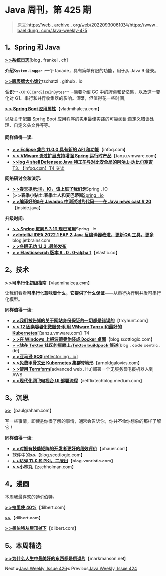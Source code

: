 # Java 周刊，第 425 期

> 原文:[https://web . archive . org/web/20220930061024/https://www . bael dung . com/Java-weekly-425](https://web.archive.org/web/20220930061024/https://www.baeldung.com/java-weekly-425)

## **1。Spring 和 Java**

[**> >系统日志**](https://web.archive.org/web/20220524060415/https://blog.frankel.ch/system-logger/)[blog . frankel . ch]

**介绍`System.Logger`** :一个 facade，具有简单有限的功能，用于从 Java 9 登录。

[**> >牌表牌大小诡计**](https://web.archive.org/web/20220524060415/https://tschatzl.github.io/2022/02/15/card-table-card-size.html)tschatzl . github . io

**认识**`**-XX:GCCardSizeInBytes** `–简要介绍 GC 中的牌桌和记忆集，以及这一变化对 G1、串行和并行收集器的影响。深潜，但值得花一些时间。

[**> > Spring Boot 应用属性**](https://web.archive.org/web/20220524060415/https://vladmihalcea.com/spring-boot-application-properties/)【vladmihalcea.com】

以及关于配置 Spring Boot 应用程序的实用最佳实践的可靠阅读:自定义错误处理、自定义头文件等等。

#### **同样值得一读:**

*   [**> > Eclipse 集合 11.0.0 具有新的 API 和功能**](https://web.archive.org/web/20220524060415/https://www.infoq.com/news/2022/02/eclipse-collections-11-0-0)【infoq.com】
*   [**> > VMware 通过扩展支持增强 Spring 运行时产品**](https://web.archive.org/web/20220524060415/https://tanzu.vmware.com/content/blog/vmware-spring-runtime-extended-support)【tanzu.vmware.com】
*   [**>>log 4 shell Defenses:Java 特工在与对比安全局的阿尔山·达比尔塞吉**T3、【infoq.com】T4 交谈](https://web.archive.org/web/20220524060415/https://www.infoq.com/news/2022/02/log4shell-contrast-security/)

**网络研讨会和演示:**

*   [**> >春天提示:IO，IO，该上班了我们走**](https://web.archive.org/web/20220524060415/https://spring.io/blog/2022/02/09/spring-tips-io-io-it-s-off-to-work-we-go)Spring . IO
*   [**> >春季小贴士:春季土人和麦巴蒂斯**[Spring . io](https://web.archive.org/web/20220524060415/https://spring.io/blog/2022/02/16/spring-tips-spring-native-and-mybatis)
*   [**> >编译好的&在 Javadoc 中测试过的代码——在 Java news cast # 20**](https://web.archive.org/web/20220524060415/https://inside.java/2022/02/10/insidejava-newscast-020/)【inside.java】

**升级时间:**

*   [**> > Spring 框架 5.3.16 现已可用**](https://web.archive.org/web/20220524060415/https://spring.io/blog/2022/02/17/spring-framework-5-3-16-available-now)Spring . io
*   [**>>IntelliJ IDEA 2022.1 EAP 2:Java 反编译器改进，更新 QA 工具，更多**](https://web.archive.org/web/20220524060415/https://blog.jetbrains.com/idea/2022/02/intellij-idea-2022-1-eap-2/)blog.jetbrains.com
*   [**> >冬眠无功 1.1.3 .最终发布**](https://web.archive.org/web/20220524060415/https://in.relation.to/2022/02/11/hibernate-reactive-1_1_3_Final/)
*   [**> > Elasticsearch 版本 8 . 0 . 0-alpha 1**](https://web.archive.org/web/20220524060415/https://www.elastic.co/guide/en/elasticsearch/reference/current/release-notes-8.0.0-alpha1.html)【elastic.co】

## **2。技术**

[**> >可串行化初级指南**](https://web.archive.org/web/20220524060415/https://vladmihalcea.com/serializability/)【vladmihalcea.com】

让我们看看**可串行化意味着什么，它提供了什么保证**——从串行执行到并发可串行化模型。

**同样值得一读:**

*   **[> >我们被告知的关于网站身份保证的一切都是错误的](https://web.archive.org/web/20220524060415/https://www.troyhunt.com/how-everything-were-told-about-website-identity-assurance-is-wrong/)**【troyhunt.com】
*   [**> > 12 因素容器化微服务:利用 VMware Tanzu 和最好的 Kubernetes**](https://web.archive.org/web/20220524060415/https://tanzu.vmware.com/content/blog/12-factor-microservices-vmware-tanzu-kubernetes)[【tanzu.vmware.com】T4
*   [**> >在 Windows 上把波德曼伪装成 Docker 桌面**](https://web.archive.org/web/20220524060415/https://blog.scottlogic.com/2022/02/15/replacing-docker-desktop-with-podman.html)【blog.scottlogic.com】
*   [**> >站在 Tekton 社区的肩膀上:Tekton buildpack 管道**](https://web.archive.org/web/20220524060415/https://blog.codecentric.de/en/2022/02/tekton-buildpack-pipeline/)[blog . code centric . de]
*   [**> >亚马逊 SQS**[reflector ing . io]](https://web.archive.org/web/20220524060415/https://reflectoring.io/getting-started-with-aws-sqs/)
*   [**> >免费甲骨文云 Kubernetes 集群带地形**](https://web.archive.org/web/20220524060415/https://arnoldgalovics.com/oracle-cloud-kubernetes-terraform/)【arnoldgalovics.com】
*   [**> >使用 Terraform**](https://web.archive.org/web/20220524060415/https://advancedweb.hu/deploy-a-serverless-telegram-bot-to-aws-using-terraform/)[advanced web . Hu]部署一个无服务器电报机器人到 AWS
*   [**> >现代化网飞电视台 UI 部署流程**](https://web.archive.org/web/20220524060415/https://netflixtechblog.medium.com/modernizing-the-netflix-tv-ui-deployment-process-28e022edaaef)【netflixtechblog.medium.com】

## **3。沉思**

[**>>**](https://web.archive.org/web/20220524060415/http://www.paulgraham.com/words.html)【paulgraham.com】

写一些事情，即使是你很了解的事情，通常会告诉你，你并不像你想象的那样了解它！

**同样值得一读:**

*   [**> >对拥有技能矩阵的开发者更好的绩效评价**](https://web.archive.org/web/20220524060415/https://phauer.com/2022/performance-reviews-skill-matrix-developers/)【phauer.com】
*   软件中的[**>>**](https://web.archive.org/web/20220524060415/https://blog.scottlogic.com/2022/02/07/Sustainability-in-Software.html)【blog.scottlogic.com】
*   [**> >防弹 TLS 和 PKI，二版出**](https://web.archive.org/web/20220524060415/https://blog.ivanristic.com/2022/02/bulletproof-tls-and-pki-is-out.html)【blog.ivanristic.com】
*   [**> >小林丸**](https://web.archive.org/web/20220524060415/https://zachholman.com/posts/kobayashi-maru-of-comparing-dates-with-times)【zachholman.com】

## **4。漫画**

本周我最喜欢的迪尔伯特。

[**> >拉里使 40%**](https://web.archive.org/web/20220524060415/https://dilbert.com/strip/2022-02-17)【dilbert.com】

[**>>**](https://web.archive.org/web/20220524060415/https://dilbert.com/strip/2022-02-15)【dilbert.com】

[**> >呆伯特从屋顶掉下**](https://web.archive.org/web/20220524060415/https://dilbert.com/strip/2022-02-12)【dilbert.com】

## **5。本周精选**

**[> >为什么人生中最美好的东西都是倒退的](https://web.archive.org/web/20220524060415/https://markmanson.net/why-the-best-things-in-life-are-all-backwards)**【markmanson.net】

Next **»**[Java Weekly, Issue 426](/web/20220524060415/https://www.baeldung.com/java-weekly-426)**«** Previous[Java Weekly, Issue 424](/web/20220524060415/https://www.baeldung.com/java-weekly-424)